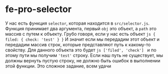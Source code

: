 # fe-pro-selector

У нас есть функция ```selector```, которая находится в ```src/selector.js```. Функция принимает два аргумента, первый ```obj``` это объект, а ```path``` это массив с путем к объекту. Грубо говоря, если у нас есть объект ```js
{
    filed: {
        check: 'test'
    }
}```
И значит если мы передадим этот объект и передадим массив строк, которые представляют путь к какому-то свойству. Для данного объекта это будет ```js ['filed', 'check'] ``` и по этому пути мы получим ```'test'``` строку. Если наш путь не существует, мы должны вернуть пустую строку, не должно быть ошибок в выполнении этой функции. Это сложное задание, всем удачи
